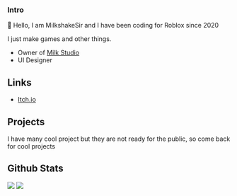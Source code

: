 ### Intro

👋 Hello, I am MilkshakeSir and I have been coding for Roblox since 2020

I just make games and other things.

-  Owner of [Milk Studio](https://github.com/milk-studio)
-  UI Designer

## Links

- [Itch.io](https://milkshakesir.itch.io/)

## Projects

I have many cool project but they are not ready for the public, so come back for cool projects

## Github Stats

<p align="left">
  <img src="https://github-readme-stats.vercel.app/api/top-langs/?username=MilkdevNew&theme=tokyonight&hide_border=true&langs_count=6"/>
  <img src="https://github-readme-stats.vercel.app/api?username=MilkdevNew&&show_icons=true&theme=tokyonight&hide_border=true&count_private=true"/>
</p>


